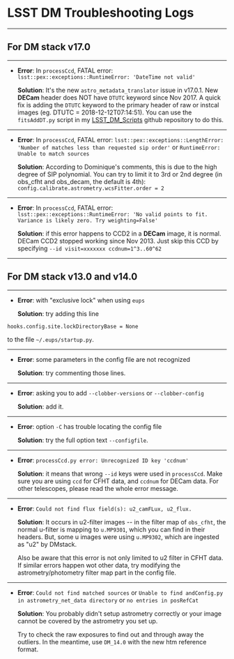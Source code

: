 # LSST DM Troubleshooting Logs

------
## For DM stack v17.0
------

* __Error__: In `processCcd`, FATAL error: `lsst::pex::exceptions::RuntimeError: 'DateTime not valid'`

  __Solution__: It's the new `astro_metadata_translator` issue in v17.0.1. New __DECam__ header does NOT have `DTUTC` keyword since Nov 2017. A quick fix is adding the `DTUTC` keyword to the primary header of raw or instcal images (eg. DTUTC = 2018-12-12T07:14:51). You can use the `fitsAddDT.py` script in my [LSST_DM_Scripts](https://github.com/rbliu/LSST_DM_Scripts) github repository to do this.

------

* __Error__: In `processCcd`, FATAL error: `lsst::pex::exceptions::LengthError: 'Number of matches less than requested sip order'` or `RuntimeError: Unable to match sources`

  __Solution__: According to Dominique's comments, this is due to the high degree of SIP polynomial. You can try to limit it to 3rd or 2nd degree (in obs_cfht and obs_decam, the default is 4th):
  `config.calibrate.astrometry.wcsFitter.order = 2`

------

* __Error__: In `processCcd`, FATAL error: `lsst::pex::exceptions::RuntimeError: 'No valid points to fit. Variance is likely zero. Try weighting=False'`

  __Solution__: if this error happens to CCD2 in a __DECam__ image, it is normal. DECam CCD2 stopped working since Nov 2013. Just skip this CCD by specifying `--id visit=xxxxxxx ccdnum=1^3..60^62`

------
## For DM stack v13.0 and v14.0
------

* __Error__: with "exclusive lock" when using `eups`

  __Solution__: try adding this line
```
hooks.config.site.lockDirectoryBase = None
```
to the file `~/.eups/startup.py`.

------

* __Error__: some parameters in the config file are not recognized

  __Solution__: try commenting those lines.
------

* __Error__: asking you to add `--clobber-versions` or `--clobber-config`

  __Solution__: add it.
------

* __Error__: option `-C` has trouble locating the config file

  __Solution__: try the full option text `--configfile`.
------

* __Error__: `processCcd.py error: Unrecognized ID key 'ccdnum'`

  __Solution__: it means that wrong `--id` keys were used in `processCcd`. Make sure you are using `ccd` for CFHT data, and `ccdnum` for DECam data. For other telescopes, please read the whole error message.
------

* __Error__: `Could not find flux field(s): u2_camFLux, u2_flux.`

  __Solution__: It occurs in u2-filter images -- in the filter map of `obs_cfht`, the normal u-filter is mapping to `u.MP9301`, which you can find in their headers. But, some u images were using `u.MP9302`, which are ingested as "u2" by DMstack.

  Also be aware that this error is not only limited to u2 filter in CFHT data. If similar errors happen wot other data, try modifying the astrometry/photometry filter map part in the config file.
------

* __Error__: `Could not find matched sources` or `Unable to find andConfig.py in astrometry_net_data directory` or `no entries in posRefCat`

  __Solution__: You probably didn't setup astrometry correctly or your image cannot be covered by the astrometry you set up.

  Try to check the raw exposures to find out and through away the outliers. In the meantime, use `DM_14.0` with the new htm reference format.
